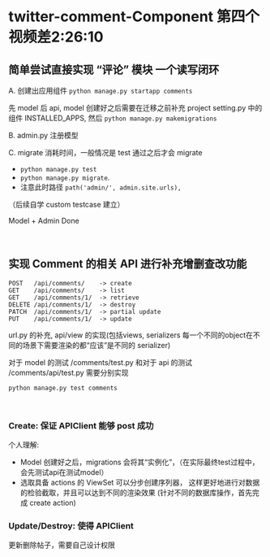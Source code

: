 # twitter-comment-Component 第四个视频差2:26:10

## 简单尝试直接实现 “评论” 模块 一个读写闭环

A. 创建出应用组件 `python manage.py startapp comments`

先 model 后 api, model 创建好之后需要在迁移之前补充 project setting.py 中的组件 INSTALLED_APPS, 然后 `python manage.py makemigrations`

B. admin.py 注册模型

C. migrate 消耗时间，一般情况是 test 通过之后才会 migrate

- `python manage.py test`
- `python manage.py migrate`.
- 注意此时路径 `path('admin/', admin.site.urls),`

（后续自学 custom testcase 建立）

Model + Admin Done

<br>

## 实现 Comment 的相关 API 进行补充增删查改功能

```
POST   /api/comments/    -> create
GET    /api/comments/    -> list
GET    /api/comments/1/  -> retrieve
DELETE /api/comments/1/  -> destroy
PATCH  /api/comments/1/  -> partial update
PUT    /api/comments/1/  -> update
```

url.py 的补充, api/view 的实现(包括views, serializers 每一个不同的object在不同的场景下需要渲染的都“应该”是不同的 serializer)

对于 model 的测试 /comments/test.py 和对于 api 的测试 /comments/api/test.py 需要分别实现

`python manage.py test comments`

<br>

### Create: 保证 APIClient 能够 post 成功

个人理解:

- Model 创建好之后，migrations 会将其“实例化”，（在实际最终test过程中，会先测试api在测试model）
- 选取具备 actions 的 ViewSet 可以分步创建序列器， 这样更好地进行对数据的检验截取，并且可以达到不同的渲染效果 (针对不同的数据库操作，首先完成 create action)

### Update/Destroy: 使得 APIClient

更新删除帖子，需要自己设计权限
